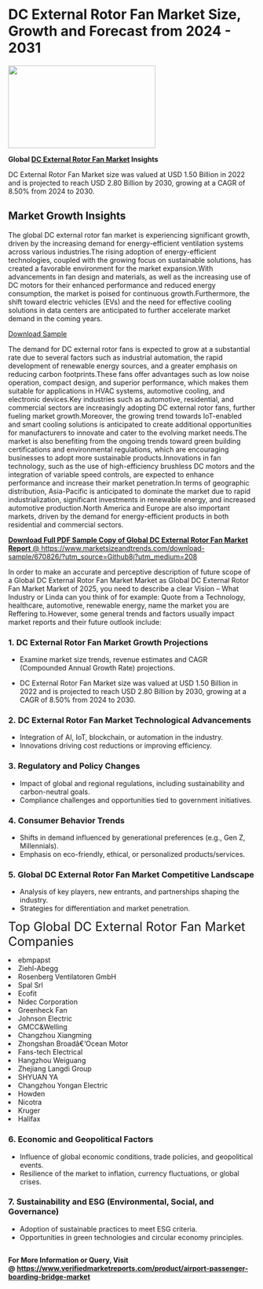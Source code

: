 <H1>DC External Rotor Fan Market Size, Growth and Forecast from 2024 - 2031</H1><img class="aligncenter size-medium wp-image-584254" src="https://thirdeyenews.in/wp-content/uploads/2024/09/Global-Market-Research-300x168.jpeg" alt="" width="300" height="168" /><p><strong>Global&nbsp;<a href="https://www.marketsizeandtrends.com/download-sample/670826/?utm_source=Github8j?utm_medium=208">DC External Rotor Fan Market</a> Insights</strong></p><p>DC External Rotor Fan Market size was valued at USD 1.50 Billion in 2022 and is projected to reach USD 2.80 Billion by 2030, growing at a CAGR of 8.50% from 2024 to 2030.</p><p><h2>Market Growth Insights</h2> <p>The global DC external rotor fan market is experiencing significant growth, driven by the increasing demand for energy-efficient ventilation systems across various industries.The rising adoption of energy-efficient technologies, coupled with the growing focus on sustainable solutions, has created a favorable environment for the market expansion.With advancements in fan design and materials, as well as the increasing use of DC motors for their enhanced performance and reduced energy consumption, the market is poised for continuous growth.Furthermore, the shift toward electric vehicles (EVs) and the need for effective cooling solutions in data centers are anticipated to further accelerate market demand in the coming years.</p> <p><a href="#">Download Sample</a></p> <p>The demand for DC external rotor fans is expected to grow at a substantial rate due to several factors such as industrial automation, the rapid development of renewable energy sources, and a greater emphasis on reducing carbon footprints.These fans offer advantages such as low noise operation, compact design, and superior performance, which makes them suitable for applications in HVAC systems, automotive cooling, and electronic devices.Key industries such as automotive, residential, and commercial sectors are increasingly adopting DC external rotor fans, further fueling market growth.Moreover, the growing trend towards IoT-enabled and smart cooling solutions is anticipated to create additional opportunities for manufacturers to innovate and cater to the evolving market needs.The market is also benefiting from the ongoing trends toward green building certifications and environmental regulations, which are encouraging businesses to adopt more sustainable products.Innovations in fan technology, such as the use of high-efficiency brushless DC motors and the integration of variable speed controls, are expected to enhance performance and increase their market penetration.In terms of geographic distribution, Asia-Pacific is anticipated to dominate the market due to rapid industrialization, significant investments in renewable energy, and increased automotive production.North America and Europe are also important markets, driven by the demand for energy-efficient products in both residential and commercial sectors.<p><a href="#"></p><p><span class=""><strong>Download Full PDF Sample Copy of Global DC External Rotor Fan Market Report</strong> @ <a href="https://www.marketsizeandtrends.com/download-sample/670826/?utm_source=Github8j?utm_medium=208" target="_blank">https://www.marketsizeandtrends.com/download-sample/670826/?utm_source=Github8j?utm_medium=208</a></span></p><p>In order to make an accurate and perceptive description of future scope of a Global&nbsp;DC External Rotor Fan Market Market as Global&nbsp;DC External Rotor Fan Market Market of 2025, you need to describe a clear Vision &ndash; What Industry or Linda can you think of for example: Quote from a Technology, healthcare, automotive, renewable energy, name the market you are Reffering to.However, some general trends and factors usually impact market reports and their future outlook include:</p><h3>1.&nbsp;<strong>DC External Rotor Fan Market Growth Projections</strong></h3><ul><li>Examine market size trends, revenue estimates and CAGR (Compounded Annual Growth Rate) projections.</li><li><p>DC External Rotor Fan Market size was valued at USD 1.50 Billion in 2022 and is projected to reach USD 2.80 Billion by 2030, growing at a CAGR of 8.50% from 2024 to 2030.</p></li></ul><h3>2.&nbsp;<strong>DC External Rotor Fan Market Technological Advancements</strong></h3><ul><li>Integration of AI, IoT, blockchain, or automation in the industry.</li><li>Innovations driving cost reductions or improving efficiency.</li></ul><h3>3.&nbsp;<strong>Regulatory and Policy Changes</strong></h3><ul><li>Impact of global and regional regulations, including sustainability and carbon-neutral goals.</li><li>Compliance challenges and opportunities tied to government initiatives.</li></ul><h3>4.&nbsp;<strong>Consumer Behavior Trends</strong></h3><ul><li>Shifts in demand influenced by generational preferences (e.g., Gen Z, Millennials).</li><li>Emphasis on eco-friendly, ethical, or personalized products/services.</li></ul><h3>5.&nbsp;<strong>Global DC External Rotor Fan Market Competitive Landscape</strong></h3><ul><li>Analysis of key players, new entrants, and partnerships shaping the industry.</li><li>Strategies for differentiation and market penetration.</li></ul><p data-pm-slice="1 1 []"><span style="color: inherit; font-family: inherit; font-size: 25px;">Top Global DC External Rotor Fan Market Companies</span></p><div class="" data-test-id=""><p><li>ebmpapst</li><li> Ziehl-Abegg</li><li> Rosenberg Ventilatoren GmbH</li><li> Spal Srl</li><li> Ecofit</li><li> Nidec Corporation</li><li> Greenheck Fan</li><li> Johnson Electric</li><li> GMCC&Welling</li><li> Changzhou Xiangming</li><li> Zhongshan Broadâ€‘Ocean Motor</li><li> Fans-tech Electrical</li><li> Hangzhou Weiguang</li><li> Zhejiang Langdi Group</li><li> SHYUAN YA</li><li> Changzhou Yongan Electric</li><li> Howden</li><li> Nicotra</li><li> Kruger</li><li> Halifax</li></p></div><h3>6.&nbsp;<strong>Economic and Geopolitical Factors</strong></h3><ul><li>Influence of global economic conditions, trade policies, and geopolitical events.</li><li>Resilience of the market to inflation, currency fluctuations, or global crises.</li></ul><h3>7.&nbsp;<strong>Sustainability and ESG (Environmental, Social, and Governance)</strong></h3><ul><li>Adoption of sustainable practices to meet ESG criteria.</li><li>Opportunities in green technologies and circular economy principles.</li></ul><h2><strong style="font-size: 14px;">For More Information or Query, Visit @&nbsp;</strong><a style="background-color: #ffffff; font-size: 14px;" href="https://www.marketsizeandtrends.com/report/dc-external-rotor-fan-market/" target="_blank">https://www.verifiedmarketreports.com/product/airport-passenger-boarding-bridge-market</a></h2>